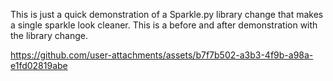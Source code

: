 This is just a quick demonstration of a Sparkle.py library change that makes a single sparkle look cleaner.
This is a before and after demonstration with the library change.


https://github.com/user-attachments/assets/b7f7b502-a3b3-4f9b-a98a-e1fd02819abe

